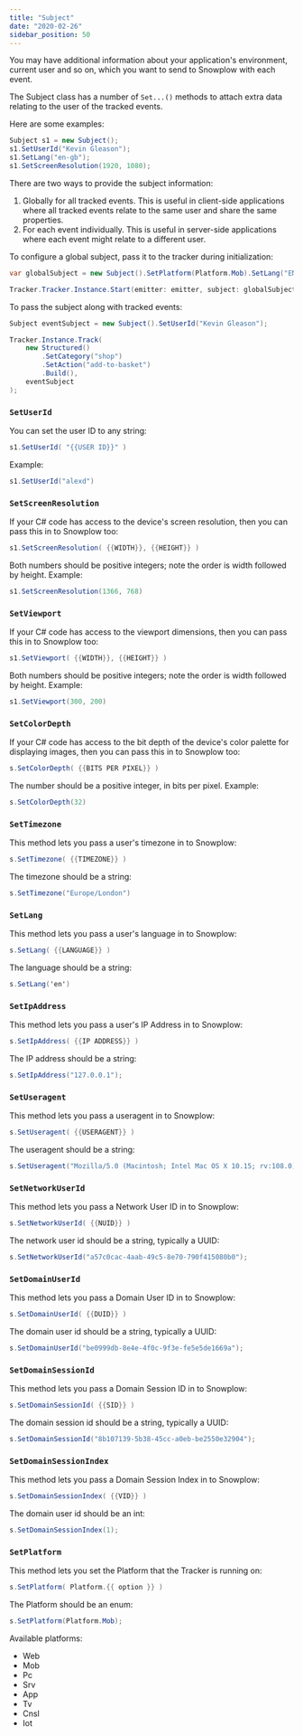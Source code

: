 ```yaml
---
title: "Subject"
date: "2020-02-26"
sidebar_position: 50
---
```


You may have additional information about your application's environment, current user and so on, which you want to send to Snowplow with each event.

The Subject class has a number of `Set...()` methods to attach extra data relating to the user of the tracked events.

Here are some examples:

```csharp
Subject s1 = new Subject();
s1.SetUserId("Kevin Gleason");
s1.SetLang("en-gb");
s1.SetScreenResolution(1920, 1080);
```

There are two ways to provide the subject information:

1. Globally for all tracked events. This is useful in client-side applications where all tracked events relate to the same user and share the same properties.
2. For each event individually. This is useful in server-side applications where each event might relate to a different user.

To configure a global subject, pass it to the tracker during initialization:

```csharp
var globalSubject = new Subject().SetPlatform(Platform.Mob).SetLang("EN");

Tracker.Tracker.Instance.Start(emitter: emitter, subject: globalSubject, trackerNamespace: "some namespace", appId: "some appid", l: logger);
```

To pass the subject along with tracked events:

```csharp
Subject eventSubject = new Subject().SetUserId("Kevin Gleason");

Tracker.Instance.Track(
    new Structured()
        .SetCategory("shop")
        .SetAction("add-to-basket")
        .Build(),
    eventSubject
);
```

### `SetUserId`

You can set the user ID to any string:

```csharp
s1.SetUserId( "{{USER ID}}" )
```

Example:

```csharp
s1.SetUserId("alexd")
```

### `SetScreenResolution`

If your C# code has access to the device's screen resolution, then you can pass this in to Snowplow too:

```csharp
s1.SetScreenResolution( {{WIDTH}}, {{HEIGHT}} )
```

Both numbers should be positive integers; note the order is width followed by height. Example:

```csharp
s1.SetScreenResolution(1366, 768)
```

### `SetViewport`

If your C# code has access to the viewport dimensions, then you can pass this in to Snowplow too:

```csharp
s1.SetViewport( {{WIDTH}}, {{HEIGHT}} )
```

Both numbers should be positive integers; note the order is width followed by height. Example:

```csharp
s1.SetViewport(300, 200)
```

### `SetColorDepth`

If your C# code has access to the bit depth of the device's color palette for displaying images, then you can pass this in to Snowplow too:

```csharp
s.SetColorDepth( {{BITS PER PIXEL}} )
```

The number should be a positive integer, in bits per pixel. Example:

```csharp
s.SetColorDepth(32)
```

### `SetTimezone`

This method lets you pass a user's timezone in to Snowplow:

```csharp
s.SetTimezone( {{TIMEZONE}} )
```

The timezone should be a string:

```csharp
s.SetTimezone("Europe/London")
```

### `SetLang`

This method lets you pass a user's language in to Snowplow:

```csharp
s.SetLang( {{LANGUAGE}} )
```

The language should be a string:

```csharp
s.SetLang('en')
```

### `SetIpAddress`

This method lets you pass a user's IP Address in to Snowplow:

```csharp
s.SetIpAddress( {{IP ADDRESS}} )
```

The IP address should be a string:

```csharp
s.SetIpAddress("127.0.0.1");
```

### `SetUseragent`

This method lets you pass a useragent in to Snowplow:

```csharp
s.SetUseragent( {{USERAGENT}} )
```

The useragent should be a string:

```csharp
s.SetUseragent("Mozilla/5.0 (Macintosh; Intel Mac OS X 10.15; rv:108.0) Gecko/20100101 Firefox/108.0");
```

### `SetNetworkUserId`

This method lets you pass a Network User ID in to Snowplow:

```csharp
s.SetNetworkUserId( {{NUID}} )
```

The network user id should be a string, typically a UUID:

```csharp
s.SetNetworkUserId("a57c0cac-4aab-49c5-8e70-790f415080b0");
```

### `SetDomainUserId`

This method lets you pass a Domain User ID in to Snowplow:

```csharp
s.SetDomainUserId( {{DUID}} )
```

The domain user id should be a string, typically a UUID:

```csharp
s.SetDomainUserId("be0999db-8e4e-4f0c-9f3e-fe5e5de1669a");
```

### `SetDomainSessionId`

This method lets you pass a Domain Session ID in to Snowplow:

```csharp
s.SetDomainSessionId( {{SID}} )
```

The domain session id should be a string, typically a UUID:

```csharp
s.SetDomainSessionId("8b107139-5b38-45cc-a0eb-be2550e32904");
```

### `SetDomainSessionIndex`

This method lets you pass a Domain Session Index in to Snowplow:

```csharp
s.SetDomainSessionIndex( {{VID}} )
```

The domain user id should be an int:

```csharp
s.SetDomainSessionIndex(1);
```

### `SetPlatform`

This method lets you set the Platform that the Tracker is running on:

```csharp
s.SetPlatform( Platform.{{ option }} )
```

The Platform should be an enum:

```csharp
s.SetPlatform(Platform.Mob);
```

Available platforms:

- Web
- Mob
- Pc
- Srv
- App
- Tv
- Cnsl
- Iot
